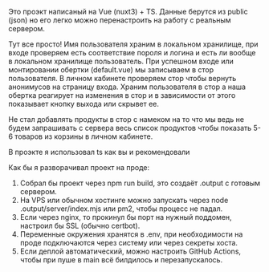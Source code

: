 Это проэкт написаный на Vue (nuxt3) + TS.
Данные берутся из public (json) но его легко можно перенастроить на работу с реальным сервером.

Тут все просто! Имя пользователя храним в локальном хранилище, при входе проверяем есть соответствие пороля и логина и есть ли вообще в локальном хранилище пользователь. При успешном входе или монтировании обертки (default.vue) мы записываем в стор пользователя. В личном кабинете проверяем стор чтобы вернуть анонимусов на страницу входа.
Храним пользователя в стор а наша обертка реагирует на изменения в стор и в зависимости от этого показывает кнопку выхода или скрывет ее.

Не стал добавлять продукты в стор с намеком на то что мы ведь не будем запрашивать с сервера весь список продуктов чтобы показать 5-6 товаров из корзины в личном кабинете.

В проэкте я использовал ts как вы и рекомендовали

Как бы я разворачивал проект на проде:
1.	Собрал бы проект через npm run build, это создаёт .output с готовым сервером.
2.	На VPS или обычном хостинге можно запускать через node .output/server/index.mjs или pm2, чтобы процесс не падал.
3.	Если через nginx, то прокинул бы порт на нужный поддомен, настроил бы SSL (обычно certbot).
4.	Переменные окружения хранятся в .env, при необходимости на проде подключаются через систему или через секреты хоста.
5.	Если деплой автоматический, можно настроить GitHub Actions, чтобы при пуше в main всё билдилось и перезапускалось.